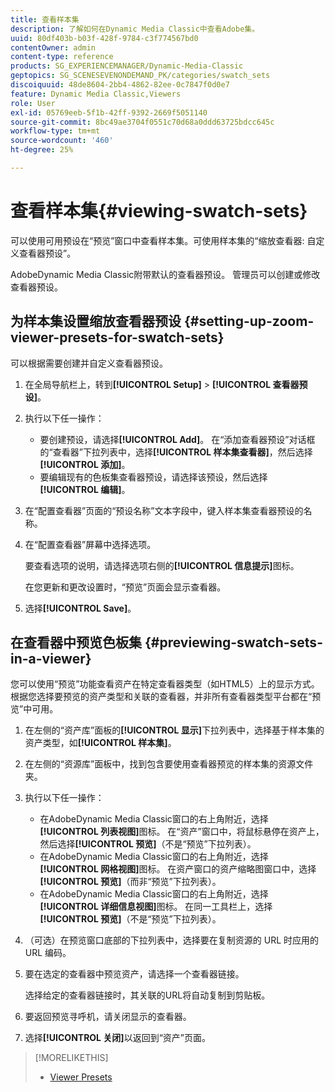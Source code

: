 ```yaml
---
title: 查看样本集
description: 了解如何在Dynamic Media Classic中查看Adobe集。
uuid: 80df403b-b03f-428f-9784-c3f774567bd0
contentOwner: admin
content-type: reference
products: SG_EXPERIENCEMANAGER/Dynamic-Media-Classic
geptopics: SG_SCENESEVENONDEMAND_PK/categories/swatch_sets
discoiquuid: 48de8604-2bb4-4862-82ee-0c7847f0d0e7
feature: Dynamic Media Classic,Viewers
role: User
exl-id: 05769eeb-5f1b-42ff-9392-2669f5051140
source-git-commit: 8bc49ae3704f0551c70d68a0ddd63725bdcc645c
workflow-type: tm+mt
source-wordcount: '460'
ht-degree: 25%

---
```


# 查看样本集{#viewing-swatch-sets}

可以使用可用预设在“预览”窗口中查看样本集。可使用样本集的“缩放查看器: 自定义查看器预设”。

AdobeDynamic Media Classic附带默认的查看器预设。 管理员可以创建或修改查看器预设。

## 为样本集设置缩放查看器预设 {#setting-up-zoom-viewer-presets-for-swatch-sets}

可以根据需要创建并自定义查看器预设。

1. 在全局导航栏上，转到&#x200B;**[!UICONTROL Setup]** > **[!UICONTROL 查看器预设]**。
1. 执行以下任一操作：

   * 要创建预设，请选择&#x200B;**[!UICONTROL Add]**。 在“添加查看器预设”对话框的“查看器”下拉列表中，选择&#x200B;**[!UICONTROL 样本集查看器]**，然后选择&#x200B;**[!UICONTROL 添加]**。
   * 要编辑现有的色板集查看器预设，请选择该预设，然后选择&#x200B;**[!UICONTROL 编辑]**。

1. 在“配置查看器”页面的“预设名称”文本字段中，键入样本集查看器预设的名称。
1. 在“配置查看器”屏幕中选择选项。

   要查看选项的说明，请选择选项右侧的&#x200B;**[!UICONTROL 信息提示]**&#x200B;图标。

   在您更新和更改设置时，“预览”页面会显示查看器。

1. 选择&#x200B;**[!UICONTROL Save]**。

## 在查看器中预览色板集 {#previewing-swatch-sets-in-a-viewer}

您可以使用“预览”功能查看资产在特定查看器类型（如HTML5）上的显示方式。 根据您选择要预览的资产类型和关联的查看器，并非所有查看器类型平台都在“预览”中可用。

1. 在左侧的“资产库”面板的&#x200B;**[!UICONTROL 显示]**&#x200B;下拉列表中，选择基于样本集的资产类型，如&#x200B;**[!UICONTROL 样本集]**。
1. 在左侧的“资源库”面板中，找到包含要使用查看器预览的样本集的资源文件夹。
1. 执行以下任一操作：

   * 在AdobeDynamic Media Classic窗口的右上角附近，选择&#x200B;**[!UICONTROL 列表视图]**&#x200B;图标。 在“资产”窗口中，将鼠标悬停在资产上，然后选择&#x200B;**[!UICONTROL 预览]**（不是“预览”下拉列表）。
   * 在AdobeDynamic Media Classic窗口的右上角附近，选择&#x200B;**[!UICONTROL 网格视图]**&#x200B;图标。 在资产窗口的资产缩略图窗口中，选择&#x200B;**[!UICONTROL 预览]**（而非“预览”下拉列表）。
   * 在AdobeDynamic Media Classic窗口的右上角附近，选择&#x200B;**[!UICONTROL 详细信息视图]**&#x200B;图标。 在同一工具栏上，选择&#x200B;**[!UICONTROL 预览]**（不是“预览”下拉列表）。

1. （可选）在预览窗口底部的下拉列表中，选择要在复制资源的 URL 时应用的 URL 编码。
1. 要在选定的查看器中预览资产，请选择一个查看器链接。

   选择给定的查看器链接时，其关联的URL将自动复制到剪贴板。

1. 要返回预览寻呼机，请关闭显示的查看器。
1. 选择&#x200B;**[!UICONTROL 关闭]**&#x200B;以返回到“资产”页面。

>[!MORELIKETHIS]
>
>* [Viewer Presets](application-setup.md#viewer_presets)

